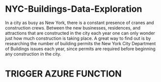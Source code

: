 # NYC-Buildings-Data-Exploration
In a city as busy as New York, there is a constant presence of cranes and construction crews. Between the new businesses, residences, and attractions that are constructed in the city each year one can only wonder just how much construction is taking place. A great way to find out is by researching the number of building permits the New York City Department of Buildings issues each year, since permits are required before beginning any construction in the city.

# TRIGGER AZURE FUNCTION #
